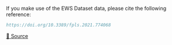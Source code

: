 If you make use of the EWS Dataset data, please cite the following reference:

``` bibtex
https://doi.org/10.3389/fpls.2021.774068
```

[🔗 Source](https://doi.org/10.3389/fpls.2021.774068)